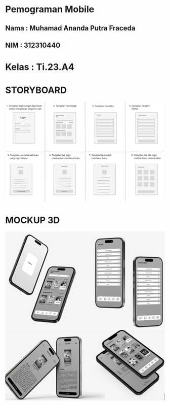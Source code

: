 # Pemograman Mobile
## Nama  : Muhamad Ananda Putra Fraceda
## NIM   : 312310440
# Kelas  : Ti.23.A4

# STORYBOARD
![img 1](Screenshot/1.png)
# MOCKUP 3D
![img 2](Screenshot/2.png)
![img 3](Screenshot/3.png)
